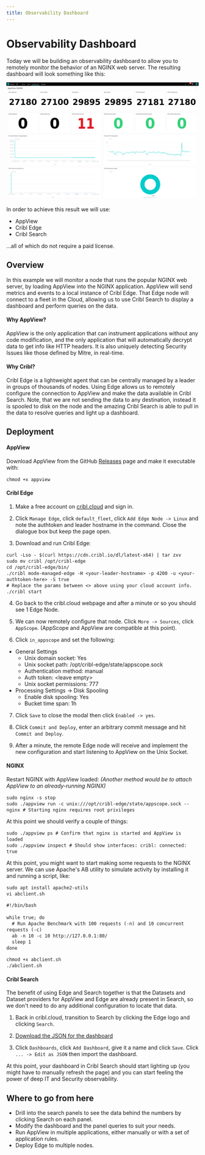 ```yaml
---
title: Observability Dashboard
---
```


<span id="observability-dashboard"></span>

# Observability Dashboard

Today we will be building an observability dashboard to allow you to remotely monitor the behavior of an NGINX web server. The resulting dashboard will look something like this:

![Dashboard](./images/dashboard.png)

In order to achieve this result we will use:

- AppView
- Cribl Edge
- Cribl Search

...all of which do not require a paid license.

<span id="overview"></span>

## Overview

In this example we will monitor a node that runs the popular NGINX web server, by loading AppView into the NGINX application.
AppView will send metrics and events to a local instance of Cribl Edge. That Edge node will connect to a fleet in the Cloud, allowing us to use Cribl Search to display a dashboard and perform queries on the data.

#### Why AppView?

AppView is the only application that can instrument applications without any code modification, and the only application that will automatically decrypt data to get info like HTTP headers. It is also uniquely detecting Security Issues like those defined by Mitre, in real-time.

#### Why Cribl?

Cribl Edge is a lightweight agent that can be centrally managed by a leader in groups of thousands of nodes. Using Edge allows us to remotely configure the connection to AppView and make the data available in Cribl Search. Note, that we are not sending the data to any destination, instead it is spooled to disk on the node and the amazing Cribl Search is able to pull in the data to resolve queries and light up a dashboard.

<span id="deployment"></span>

## Deployment

#### AppView

Download AppView from the GitHub [Releases](https://github.com/appview-team/appview/releases) page and make it executable with:
```
chmod +x appview
```

#### Cribl Edge

1. Make a free account on [cribl.cloud](https://cribl.cloud) and sign in.

2. Click `Manage Edge`, click `default_fleet`, click `Add Edge Node -> Linux` and note the authtoken and leader hostname in the command. Close the dialogue box but keep the page open.

3. Download and run Cribl Edge:
```
curl -Lso - $(curl https://cdn.cribl.io/dl/latest-x64) | tar zxv
sudo mv cribl /opt/cribl-edge
cd /opt/cribl-edge/bin/
./cribl mode-managed-edge -H <your-leader-hostname> -p 4200 -u <your-authtoken-here> -S true
# Replace the params between <> above using your cloud account info.
./cribl start
```

4. Go back to the cribl.cloud webpage and after a minute or so you should see 1 Edge Node.

5. We can now remotely configure that node. Click `More -> Sources`, click `AppScope`. (AppScope and AppView are compatible at this point).

6. Click `in_appscope` and set the following:
- General Settings
  - Unix domain socket: Yes
  - Unix socket path: /opt/cribl-edge/state/appscope.sock
  - Authentication method: manual
  - Auth token: \<leave empty\>
  - Unix socket permissions: 777
- Processing Settings -> Disk Spooling
  - Enable disk spooling: Yes
  - Bucket time span: 1h

7. Click `Save` to close the modal then click `Enabled -> yes`.

8. Click `Commit and Deploy`, enter an arbitrary commit message and hit `Commit and Deploy`.

9. After a minute, the remote Edge node will receive and implement the new configuration and start listening to AppView on the Unix Socket.

#### NGINX

Restart NGINX with AppView loaded: _(Another method would be to attach AppView to an already-running NGINX)_
```
sudo nginx -s stop
sudo ./appview run -c unix:///opt/cribl-edge/state/appscope.sock -- nginx # Starting nginx requires root privileges
```
At this point we should verify a couple of things:
```
sudo ./appview ps # Confirm that nginx is started and AppView is loaded
sudo ./appview inspect # Should show interfaces: cribl: connected: true
```
At this point, you might want to start making some requests to the NGINX server. We can use Apache's AB utility to simulate activity by installing it and running a script, like:
```
sudo apt install apache2-utils
vi abclient.sh
```
```
#!/bin/bash

while true; do
  # Run Apache Benchmark with 100 requests (-n) and 10 concurrent requests (-c)
  ab -n 10 -c 10 http://127.0.0.1:80/
  sleep 1
done
```
```
chmod +x abclient.sh
./abclient.sh
```

#### Cribl Search

The benefit of using Edge and Search together is that the Datasets and Dataset providers for AppView and Edge are already present in Search, so we don't need to do any additional configuration to locate that data. 

1. Back in cribl.cloud, transition to Search by clicking the Edge logo and clicking `Search`.

2. [Download the JSON for the dashboard](./assets/dashboard-nginx.json)

3. Click `Dashboards`, click `Add Dashboard`, give it a name and click `Save`. Click `... -> Edit as JSON` then import the dashboard.

At this point, your dashboard in Cribl Search should start lighting up (you might have to manually refresh the page) and you can start feeling the power of deep IT and Security observability.

<span id="where-to-go"></span>

## Where to go from here

- Drill into the search panels to see the data behind the numbers by clicking Search on each panel.
- Modify the dashboard and the panel queries to suit your needs.
- Run AppView in multiple applications, either manually or with a set of application rules.
- Deploy Edge to multiple nodes.

